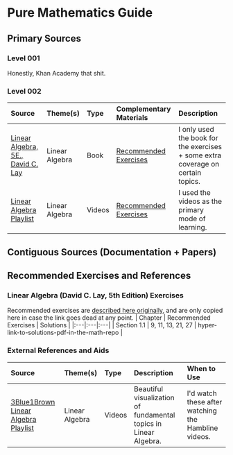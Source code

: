 # Pure Mathematics Guide

## Primary Sources

### Level 001
Honestly, Khan Academy that shit.

### Level 002
| Source | Theme(s) | Type | Complementary Materials | Description |
|:---|:---|:---|:---|:---|
| [Linear Algebra, 5E., David C. Lay](https://www.cartagena99.com/recursos/alumnos/temarios/210609113348-Linear%20Algebra%20and%20its%20applications.pdf) | Linear Algebra | Book | [Recommended Exercises](#linear-algebra-david-c-lay-5th-edition-exercises) | I only used the book for the exercises + some extra coverage on certain topics. |
| [Linear Algebra Playlist](https://www.youtube.com/watch?v=HAoL5fPmgrw&list=PLNr8B4XHL5kGDHOrU4IeI6QNuZHur4F86) | Linear Algebra | Videos | [Recommended Exercises](#linear-algebra-david-c-lay-5th-edition-exercises) | I used the videos as the primary mode of learning. |

## Contiguous Sources (Documentation + Papers)

## Recommended Exercises and References 

### Linear Algebra (David C. Lay, 5th Edition) Exercises
Recommended exercises are [described here originally](https://math.dartmouth.edu/~m22x17/sched.html), and are only copied here in case the link goes dead at any point.
| Chapter | Recommended Exercises | Solutions |
|:---|:---|:---|
| Section 1.1 | 9, 11, 13, 21, 27 | hyper-link-to-solutions-pdf-in-the-math-repo | 

### External References and Aids
| Source | Theme(s) | Type | Description | When to Use
|:---|:---|:---|:---|:---|
| [3Blue1Brown Linear Algebra Playlist](https://www.youtube.com/playlist?list=PLZHQObOWTQDPD3MizzM2xVFitgF8hE_ab)| Linear Algebra| Videos | Beautiful visualization of fundamental topics in Linear Algebra.| I'd watch these after watching the Hambline videos.|
